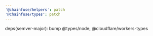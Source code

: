 ```yaml
---
'@chainfuse/helpers': patch
'@chainfuse/types': patch
---
```


deps(semver-major): bump @types/node, @cloudflare/workers-types
